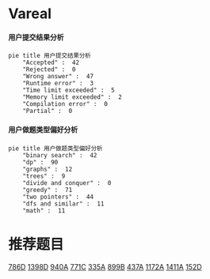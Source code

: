 # Vareal

<!-- tabs:start -->



#### **用户提交结果分析**

```mermaid
pie title 用户提交结果分析
    "Accepted" :  42
    "Rejected" :  0
    "Wrong answer" :  47
    "Runtime error" :  3
    "Time limit exceeded" :  5
    "Memory limit exceeded" :  2
    "Compilation error" :  0
    "Partial" :  0
```

#### **用户做题类型偏好分析**

```mermaid
pie title 用户做题类型偏好分析
    "binary search" :  42
    "dp" :  90
    "graphs" :  12
    "trees" :  9
    "divide and conquer" :  0
    "greedy" :  71
    "two pointers" :  44
    "dfs and similar" :  11
    "math" :  11
```



<!-- tabs:end -->
# 推荐题目
[786D](https://codeforces.com/contest/786/problem/D)
[1398D](https://codeforces.com/contest/1398/problem/D)
[940A](https://codeforces.com/contest/940/problem/A)
[771C](https://codeforces.com/contest/771/problem/C)
[335A](https://codeforces.com/contest/335/problem/A)
[899B](https://codeforces.com/contest/899/problem/B)
[437A](https://codeforces.com/contest/437/problem/A)
[1172A](https://codeforces.com/contest/1172/problem/A)
[1411A](https://codeforces.com/contest/1411/problem/A)
[152D](https://codeforces.com/contest/152/problem/D)
